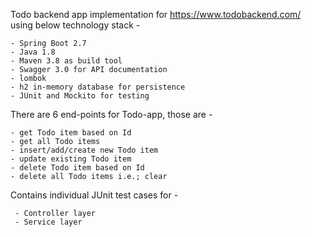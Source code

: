 Todo backend app implementation for https://www.todobackend.com/ using below technology stack -

	- Spring Boot 2.7
	- Java 1.8
	- Maven 3.8 as build tool
	- Swagger 3.0 for API documentation
	- lombok
	- h2 in-memory database for persistence
	- JUnit and Mockito for testing
	
There are 6 end-points for Todo-app, those are -

	- get Todo item based on Id
	- get all Todo items
	- insert/add/create new Todo item
	- update existing Todo item
	- delete Todo item based on Id
	- delete all Todo items i.e.; clear
	
Contains individual JUnit test cases for -

	 - Controller layer
	 - Service layer